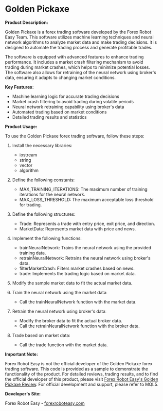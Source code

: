 # Golden Pickaxe

**Product Description:**

Golden Pickaxe is a forex trading software developed by the Forex Robot Easy Team. This software utilizes machine learning techniques and neural network algorithms to analyze market data and make trading decisions. It is designed to automate the trading process and generate profitable trades.

The software is equipped with advanced features to enhance trading performance. It includes a market crash filtering mechanism to avoid trading during market crashes, which helps to minimize potential losses. The software also allows for retraining of the neural network using broker's data, ensuring it adapts to changing market conditions.

**Key Features:**
- Machine learning logic for accurate trading decisions
- Market crash filtering to avoid trading during volatile periods
- Neural network retraining capability using broker's data
- Automated trading based on market conditions
- Detailed trading results and statistics

**Product Usage:**

To use the Golden Pickaxe forex trading software, follow these steps:

1. Install the necessary libraries:
   - iostream
   - string
   - vector
   - algorithm

2. Define the following constants:
   - MAX_TRAINING_ITERATIONS: The maximum number of training iterations for the neural network.
   - MAX_LOSS_THRESHOLD: The maximum acceptable loss threshold for trading.

3. Define the following structures:
   - Trade: Represents a trade with entry price, exit price, and direction.
   - MarketData: Represents market data with price and news.

4. Implement the following functions:
   - trainNeuralNetwork: Trains the neural network using the provided training data.
   - retrainNeuralNetwork: Retrains the neural network using broker's data.
   - filterMarketCrash: Filters market crashes based on news.
   - trade: Implements the trading logic based on market data.

5. Modify the sample market data to fit the actual market data.

6. Train the neural network using the market data:
   - Call the trainNeuralNetwork function with the market data.

7. Retrain the neural network using broker's data:
   - Modify the broker data to fit the actual broker data.
   - Call the retrainNeuralNetwork function with the broker data.

8. Trade based on market data:
   - Call the trade function with the market data.

**Important Note:**

Forex Robot Easy is not the official developer of the Golden Pickaxe forex trading software. This code is provided as a sample to demonstrate the functionality of the product. For detailed reviews, trading results, and to find the official developer of this product, please visit [Forex Robot Easy's Golden Pickaxe Review](https://forexroboteasy.com/forex-robot-review/golden-pickaxe-forex-software-review-download-and-real-results/). For official development and support, please refer to MQL5.

**Developer's Site:**

Forex Robot Easy - [forexroboteasy.com](https://forexroboteasy.com)
